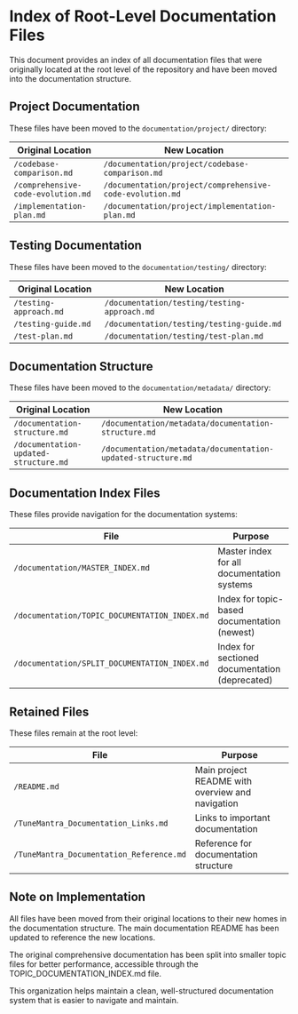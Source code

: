 # Index of Root-Level Documentation Files

This document provides an index of all documentation files that were originally located at the root level of the repository and have been moved into the documentation structure.

## Project Documentation

These files have been moved to the `documentation/project/` directory:

| Original Location | New Location |
|-------------------|--------------|
| `/codebase-comparison.md` | `/documentation/project/codebase-comparison.md` |
| `/comprehensive-code-evolution.md` | `/documentation/project/comprehensive-code-evolution.md` |
| `/implementation-plan.md` | `/documentation/project/implementation-plan.md` |

## Testing Documentation

These files have been moved to the `documentation/testing/` directory:

| Original Location | New Location |
|-------------------|--------------|
| `/testing-approach.md` | `/documentation/testing/testing-approach.md` |
| `/testing-guide.md` | `/documentation/testing/testing-guide.md` |
| `/test-plan.md` | `/documentation/testing/test-plan.md` |

## Documentation Structure

These files have been moved to the `documentation/metadata/` directory:

| Original Location | New Location |
|-------------------|--------------|
| `/documentation-structure.md` | `/documentation/metadata/documentation-structure.md` |
| `/documentation-updated-structure.md` | `/documentation/metadata/documentation-updated-structure.md` |

## Documentation Index Files

These files provide navigation for the documentation systems:

| File | Purpose |
|------|---------|
| `/documentation/MASTER_INDEX.md` | Master index for all documentation systems |
| `/documentation/TOPIC_DOCUMENTATION_INDEX.md` | Index for topic-based documentation (newest) |
| `/documentation/SPLIT_DOCUMENTATION_INDEX.md` | Index for sectioned documentation (deprecated) |

## Retained Files

These files remain at the root level:

| File | Purpose |
|------|---------|
| `/README.md` | Main project README with overview and navigation |
| `/TuneMantra_Documentation_Links.md` | Links to important documentation |
| `/TuneMantra_Documentation_Reference.md` | Reference for documentation structure |

## Note on Implementation

All files have been moved from their original locations to their new homes in the documentation structure. The main documentation README has been updated to reference the new locations.

The original comprehensive documentation has been split into smaller topic files for better performance, accessible through the TOPIC_DOCUMENTATION_INDEX.md file.

This organization helps maintain a clean, well-structured documentation system that is easier to navigate and maintain.